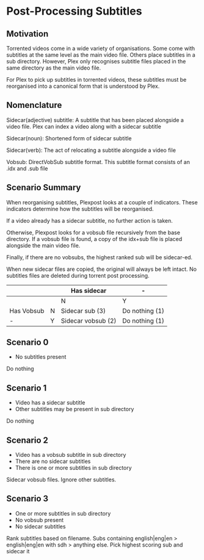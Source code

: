 # Post-Processing Subtitles
## Motivation
Torrented videos come in a wide variety of organisations.
Some come with subtitles at the same level as the main video file.
Others place subtitles in a sub directory.
However, Plex only recognises subtitle files placed in the same directory as the main video file.

For Plex to pick up subtitles in torrented videos, these subtitles must be reorganised into a canonical form that is understood by Plex.

## Nomenclature
Sidecar(adjective) subtitle: A subtitle that has been placed alongside a video file. Plex can index a video along with a sidecar subtitle

Sidecar(noun): Shortened form of sidecar subtitle

Sidecar(verb): The act of relocating a subtitle alongside a video file

Vobsub: DirectVobSub subtitle format. This subtitle format consists of an .idx and .sub file

## Scenario Summary
When reorganising subtitles, Plexpost looks at a couple of indicators. These indicators determine how the subtitles will be reorganised.

If a video already has a sidecar subtitle, no further action is taken.

Otherwise, Plexpost looks for a vobsub file recursively from the base directory. If a vobsub file is found, a copy of the idx+sub file is placed alongside the main video file.

Finally, if there are no vobsubs, the highest ranked sub will be sidecar-ed.

When new sidecar files are copied, the original will always be left intact. No subtitles files are deleted during torrent post processing.

| | | Has sidecar | - |
| --- | --- | --- | --- |
| | | N | Y |
| Has Vobsub | N | Sidecar sub (3) | Do nothing (1) |
| - | Y | Sidecar vobsub (2) | Do nothing (1) |

## Scenario 0
- No subtitles present

Do nothing

## Scenario 1
- Video has a sidecar subtitle
- Other subtitles may be present in sub directory

Do nothing

## Scenario 2
- Video has a vobsub subtitle in sub directory
- There are no sidecar subtitles
- There is one or more subtitles in sub directory

Sidecar vobsub files. Ignore other subtitles.

## Scenario 3
- One or more subtitles in sub directory
- No vobsub present
- No sidecar subtitles

Rank subtitles based on filename. Subs containing english|eng|en > english|eng|en with sdh > anything else. Pick highest scoring sub and sidecar it